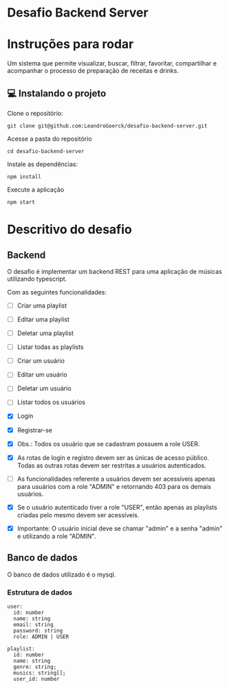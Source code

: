 # Desafio Backend Server

# Instruções para rodar

Um sistema que permite visualizar, buscar, filtrar, favoritar, compartilhar e acompanhar o processo de preparação de receitas e drinks.
## 💻 Instalando o projeto

Clone o repositório:  
```
git clone git@github.com:LeandroGoerck/desafio-backend-server.git
```
    
Acesse a pasta do repositório  
```
cd desafio-backend-server
```

Instale as dependências:
```  
npm install
```
  
Execute a aplicação
```  
npm start  
```
  
# Descritivo do desafio

## Backend
O desafio é implementar um backend REST para uma aplicação de músicas utilizando typescript.

Com as seguintes funcionalidades:
  - [ ] Criar uma playlist
  - [ ] Editar uma playlist
  - [ ] Deletar uma playlist
  - [ ] Listar todas as playlists
  - [ ] Criar um usuário
  - [ ] Editar um usuário
  - [ ] Deletar um usuário
  - [ ] Listar todos os usuários
  - [x] Login
  - [x] Registrar-se
  - [x] Obs.: Todos os usuário que se cadastram possuem a role USER.

  - [x] As rotas de login e registro devem ser as únicas de acesso público. Todas as outras rotas devem ser restritas a usuários autenticados.
  - [ ] As funcionalidades referente a usuários devem ser acessíveis apenas para usuários com a role "ADMIN" e retornando 403 para os demais usuários.
  - [x] Se o usuário autenticado tiver a role "USER", então apenas as playlists criadas pelo mesmo devem ser acessíveis.
  - [x] Importante: O usuário inicial deve se chamar "admin" e a senha "admin" e utilizando a role "ADMIN".

  ## Banco de dados
O banco de dados utilizado é o mysql.

### Estrutura de dados
  ```
  user:
    id: number
    name: string
    email: string
    password: string
    role: ADMIN | USER
  ```

  ```
  playlist:
    id: number
    name: string
    genre: string;
    musics: string[];
    user_id: number
  ```
